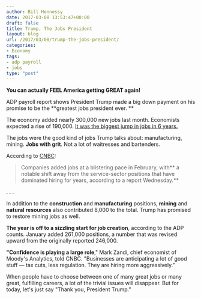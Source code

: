 ```yaml
---
author: Bill Hennessy
date: 2017-03-08 13:53:47+00:00
draft: false
title: Trump, The Jobs President
layout: blog
url: /2017/03/08/trump-the-jobs-president/
categories:
- Economy
tags:
- adp payroll
- jobs
type: "post"
---
```


**You can actually FEEL America getting GREAT again!**

ADP payroll report shows President Trump made a big down payment on his promise to be the **greatest jobs president ever. **

The economy added nearly 300,000 new jobs last month. Economists expected a rise of 190,000. [It was the biggest jump in jobs in 6 years.](https://www.zerohedge.com/news/2017-03-08/trump-effect-adp-employment-surges-near-most-6-years-record-goods-producing-job-gain)

The jobs were the good kind of jobs Trump talks about: manufacturing, mining. **Jobs with grit**. Not a lot of waitresses and bartenders.

According to [CNBC](https://www.cnbc.com/2017/03/08/private-sector-jobs-february-2017-adp.html):


> Companies added jobs at a blistering pace in February, with** a notable shift away from the service-sector positions that have dominated hiring for years, according to a report Wednesday.**

. . .

In addition to the **construction** and **manufacturing** positions, **mining** and **natural resources** also contributed 8,000 to the total. Trump has promised to restore mining jobs as well.

**The year is off to a sizzling start for job creation**, according to the ADP counts. January added 261,000 positions, a number that was revised upward from the originally reported 246,000.

**"Confidence is playing a large role**," Mark Zandi, chief economist of Moody's Analytics, told CNBC. "Businesses are anticipating a lot of good stuff — tax cuts, less regulation. They are hiring more aggressively."


When people have to choose between one of many great jobs or many great, fulfilling careers, a lot of the trivial issues will disappear. But for today, let's just say "Thank you, President Trump."
